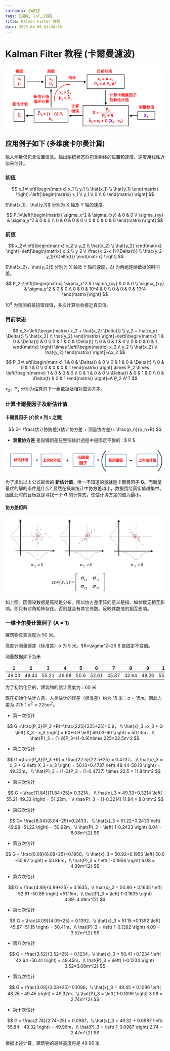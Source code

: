 ```yaml
---
category: [編程]
tags: [編程, IoT,工程]
title: Kalman Filter 教程
date: 2025-04-05 01:34:36
---
```


<style>
  table {
    width: 100%
    }
  td {
    vertical-align: center;
    text-align: center;
  }
  table.inputT{
    margin: 10px;
    width: auto;
    margin-left: auto;
    margin-right: auto;
    border: none;
  }
  input{
    text-align: center;
    padding: 0px 10px;
  }
  iframe{
    width: 100%;
    display: block;
    border-style:none;
  }
</style>

# Kalman Filter 教程 (卡爾曼濾波)


![Alt X](../assets/img/kalman/flowcalcu.png)

## 应用例子如下 (多维度卡尔曼计算)

输入测量仅包含位置信息。输出系统状态将包含物体的位置和速度。速度用线性近似来估计。

### 初值

$$
x_1=\left[\begin{matrix} x_1 \\ y_1 \\ \hat{x_1} \\ \hat{y_1} \end{matrix} \right]=\left[\begin{matrix} x_1 \\ y_1 \\ 0 \\ 0 \end{matrix} \right]
$$

$\hat{x_1}，\hat{y_1}$ 分别为 X 轴及 Y 轴的速度。

$$
P_1=\left[\begin{matrix} 
\sigma_x^2 & \sigma_{xy} & 0 & 0 \\ 
\sigma_{xy} & \sigma_y^2 & 0 & 0 \\
0 & 0 & 0 & 0 \\
0 & 0 & 0 & 0
 \end{matrix}\right]
$$

### 前值

$$
x_2=\left[\begin{matrix} x_2 \\ y_2 \\ \hat{x_2} \\ \hat{y_2} \end{matrix} \right]=\left[\begin{matrix} x_2 
\\ y_2 
\\ \frac{x_2-x_1}{\Delta{t}} 
\\ \frac{y_2-y_1}{\Delta{t}}  \end{matrix} \right]
$$

$\hat{x_2}，\hat{y_2}$ 分别为 X 轴及 Y 轴的速度，$\Delta{t}$ 为两组连续数据的时间差。

$$
P_2=\left[\begin{matrix} 
\sigma_x^2 & \sigma_{xy} & 0 & 0 \\ 
\sigma_{xy} & \sigma_y^2 & 0 & 0 \\
0 & 0 & 10^4 & 0 \\
0 & 0 & 0 & 10^4
 \end{matrix}\right]
$$

$10^4$ 为猜测的最初错误值，多次计算后会接近真实值。


### 目前状态


$$
x_3=\left[\begin{matrix} x_2 + \hat{x_2} \Delta{t}
\\ y_2 + \hat{x_y} \Delta{t}
\\ \hat{x_2} 
\\ \hat{y_2} \end{matrix} \right]=\left[\begin{matrix}
1 & 0 & \Delta{t} & 0
\\ 0 & 1 & 0 & \Delta{t}
\\ 0 & 0 & 1 & 0 
\\ 0 & 0 & 0 & 1 
\end{matrix} \right] \times \left[\begin{matrix} x_2 
\\ y_2
\\ \hat{x_2} 
\\ \hat{y_2} \end{matrix} \right]=Ax_2
$$


$$
P_3=\left[\begin{matrix}
1 & 0 & \Delta{t} & 0
\\ 0 & 1 & 0 & \Delta{t}
\\ 0 & 0 & 1 & 0 
\\ 0 & 0 & 0 & 1 
\end{matrix} \right] \times  P_2 \times \left[\begin{matrix}
1 & 0 & 0 & 0
\\ 0 & 1 & 0 & 0
\\ \Delta{t} & 0 & 1 & 0 
\\ 0 & \Delta{t} & 0 & 1 
\end{matrix} \right]=A P_2 A^T 
$$


${x_3}，{P_3}$ 分别为估算的下一组数据及相对应协方差。


### 计算卡爾曼因子及新估计值


#### 卡爾曼因子 (介於 `0` 到 `1` 之間)


$$
G= \frac{估计协防差}{估计协方差 + 测量协方差}= \frac{p_n}{p_n+R}
$$

 - **测量协方差** 是設備誤差在整個估計過程中是固定不變的 : $ R $

![Alt X](../assets/img/kalman/concept.png)

为了求出以上公式最优的 **新估计值**，唯一不知道的量就是卡爾曼因子 **G**。而衡量最优的解的条件是什么?
显然在概率统计中协方差越小，数据围绕真实值越集中。因此此时的目标就是寻找一个 **G** 的计算式，使估计协方差的值为最小。

#### 协方差佢阵 

![Alt X](../assets/img/kalman/covar.png)

如上图。因假设数据是高斯是分布。所以协方差佢阵的意义是指。如参数无相互影响。即只有对角矩阵存在。否则就会有其它参数。反映其数值的相互影响。

### 一维卡尔曼计算例子 (A = 1)

建筑物真实高度为 50 米。

高度计测量误差（标准差）$\sigma$ 为 5 米。$R=\sigma^2=25 $ 是固定不变值。

测量数据如下为米

|1|2|3|4|5|6|7|8|9|10|
|:---:|:---:|:---:|:---:|:---:|:---:|:---:|:---:|:---:|:---:|
|49.03|48.44|55.21|49.98|50.6|52.61|45.87|42.64|48.26|55.84|

为了初始化目的，建筑物的估计高度为：60 米

现在初始化估计方差。人类估计的误差（标准差）约为 15 米：$σ=15m$。因此方差为 $225：σ^2=225m^2$。


 - 第一次估计
 
$$
G =\frac{P_3}{P_3 +R}=\frac{225}{225+25}=0.9， \\
\hat{x}_3 =x_3 + G \left( X_3 - x_3 \right) = 60+0.9 \left( 49.03-60 \right) = 50.13m， \\
\hat{P}_3 = (1-G)P_3=(1-0.9)\times 225=22.5m^2
$$

 - 第二次估计

$$
G =\frac{P_3}{P_3 +R} = \frac{22.5}{22.5+25} = 0.4737， \\
\hat{x}_3 = x_3 + G \left( X_3 - x_3 \right) = 50.13+0.4737 \left( 48.44-50.13 \right) = 49.33m， \\
\hat{P}_3 = (1-G)P_3 = (1-0.4737) \times 22.5 = 11.84m^2
$$


 - 第三次估计

$$
G = \frac{11.84}{11.84+25}= 0.3214， \\
\hat{x}_3 = 49.33+0.3214 \left( 55.21-49.33 \right) = 51.22m， \\
\hat{P}_3 = (1-0.3214)  11.84 = 8.04m^2
$$

 - 第四次估计

$$
G= \frac{8.04}{8.04+25}=0.2433，
\\
\hat{x}_3 = 51.22+0.2433 \left( 49.98 -51.22 \right) = 50.92m，\\
\hat{P}_3 = \left( 1-0.2433 \right) 8.04 = 6.08m^{2}
$$

 - 第五次估计

$$
G = \frac{6.08}{6.08+25}=0.1956，\\
\hat{x}_3 = 50.92+0.1956 \left( 50.6 -50.92 \right) = 50.86m，\\
\hat{P}_3 = \left( 1-0.1956 \right) 6.08 = 4.89m^{2}
$$

 - 第六次估计

$$
G = \frac{4.89}{4.89+25} = 0.1635，\\
\hat{x}_3 = 50.86 + 0.1635 \left( 52.61 -50.86 \right) =51.15m，\\
\hat{P}_3 =  \left( 1-0.1635 \right) 4.89=4.09m^{2}
$$

 - 第七次估计
 
$$
G = \frac{4.09}{4.09+25} = 0.1392，\\
\hat{x}_3 = 51.15 +0.1392 \left( 45.87 -51.15 \right) = 50.41m，\\
\hat{P}_3 = \left( 1-0.1392 \right) 4.09 = 3.52m^{2}
$$

 - 第八次估计

$$
G = \frac{3.52}{3.52+25} = 0.1234，\\
\hat{x}_3 = 50.41 +0.1234 \left( 42.64 -50.41 \right) = 49.45m，\\
\hat{P}_3 =  \left( 1-0.1234 \right) 3.52=3.08m^{2}
$$


 - 第九次估计


$$
G = \frac{3.08}{3.08+25}=0.1096，\\
\hat{x}_3 = 49.45 + 0.1096 \left( 48.26 - 49.45 \right) = 49.32m，\\
\hat{P}_3 =  \left( 1-0.1096 \right) 3.08 = 2.74m^{2}
$$


 - 第十次估计


$$
G = \frac{2.74}{2.74+25} = 0.0987，\\
\hat{x}_3 = 49.32 + 0.0987 \left( 55.84 - 49.32 \right) = 49.96m，\\
\hat{P}_3 =  \left( 1-0.0987 \right) 2.74 = 2.47m^{2}
$$


根据上述计算，建筑物的最终高度将是 49.96 米